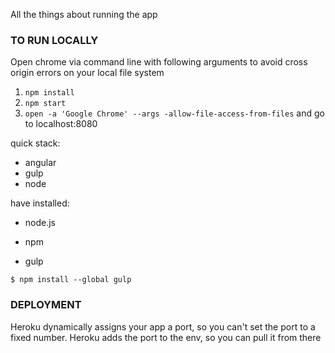 All the things about running the app


### TO RUN LOCALLY  

Open chrome via command line with following arguments to avoid cross origin errors on your local file system
  
1. `npm install` 
2. `npm start`
3. `open -a 'Google Chrome' --args -allow-file-access-from-files` and go to localhost:8080


quick stack:
- angular
- gulp
- node

have installed:
- node.js

- npm

- gulp
```
$ npm install --global gulp
```

### DEPLOYMENT

Heroku dynamically assigns your app a port, so you can't set the port to a fixed number. Heroku adds the port to the env, so you can pull it from there

